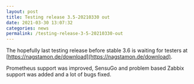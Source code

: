 ```yaml
---
layout: post
title: Testing release 3.5-20210330 out
date: 2021-03-30 13:07:32
categories: news
permalink: /testing-release-3-5-20210330-out
---
```


The hopefully last testing release before stable 3.6 is waiting for testers at [https://nagstamon.de/download](https://nagstamon.de/download).

Prometheus support was improved, SensuGo and problem based Zabbix support was added and a lot of bugs fixed.

